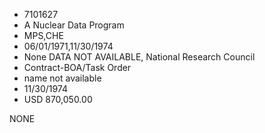 * 7101627
* A Nuclear Data Program
* MPS,CHE
* 06/01/1971,11/30/1974
* None   DATA NOT AVAILABLE, National Research Council
* Contract-BOA/Task Order
*   name not available
* 11/30/1974
* USD 870,050.00

NONE